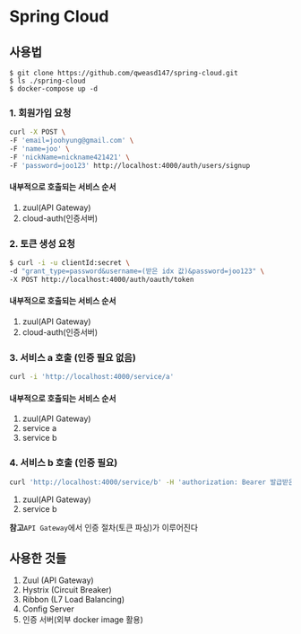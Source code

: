 # Spring Cloud

## 사용법

```
$ git clone https://github.com/qweasd147/spring-cloud.git
$ ls ./spring-cloud
$ docker-compose up -d
```

### 1. 회원가입 요청

```sh
curl -X POST \
-F 'email=joohyung@gmail.com' \
-F 'name=joo' \
-F 'nickName=nickname421421' \
-F 'password=joo123' http://localhost:4000/auth/users/signup
```

#### 내부적으로 호출되는 서비스 순서

1. zuul(API Gateway)
2. cloud-auth(인증서버)

### 2. 토큰 생성 요청

```sh
$ curl -i -u clientId:secret \
-d "grant_type=password&username=(받은 idx 값)&password=joo123" \
-X POST http://localhost:4000/auth/oauth/token
```

#### 내부적으로 호출되는 서비스 순서

1. zuul(API Gateway)
2. cloud-auth(인증서버)

### 3. 서비스 a 호출 (인증 필요 없음)

```sh
curl -i 'http://localhost:4000/service/a'
```

#### 내부적으로 호출되는 서비스 순서

1. zuul(API Gateway)
2. service a
3. service b

### 4. 서비스 b 호출 (인증 필요)

```sh
curl 'http://localhost:4000/service/b' -H 'authorization: Bearer 발급받은 access token'

```

1. zuul(API Gateway)
2. service b

**참고**`API Gateway`에서 인증 절차(토큰 파싱)가 이루어진다

## 사용한 것들

1. Zuul (API Gateway)
2. Hystrix (Circuit Breaker)
3. Ribbon (L7 Load Balancing)
4. Config Server
5. 인증 서버(외부 docker image 활용)

